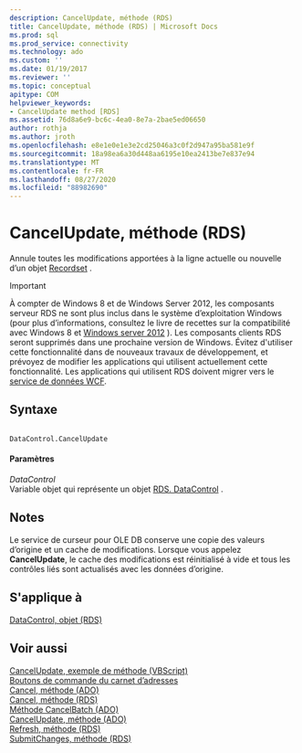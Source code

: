 ```yaml
---
description: CancelUpdate, méthode (RDS)
title: CancelUpdate, méthode (RDS) | Microsoft Docs
ms.prod: sql
ms.prod_service: connectivity
ms.technology: ado
ms.custom: ''
ms.date: 01/19/2017
ms.reviewer: ''
ms.topic: conceptual
apitype: COM
helpviewer_keywords:
- CancelUpdate method [RDS]
ms.assetid: 76d8a6e9-bc6c-4ea0-8e7a-2bae5ed06650
author: rothja
ms.author: jroth
ms.openlocfilehash: e8e1e0e1e3e2cd25046a3c0f2d947a95ba581e9f
ms.sourcegitcommit: 18a98ea6a30d448aa6195e10ea2413be7e837e94
ms.translationtype: MT
ms.contentlocale: fr-FR
ms.lasthandoff: 08/27/2020
ms.locfileid: "88982690"
---
```

# <a name="cancelupdate-method-rds"></a>CancelUpdate, méthode (RDS)
Annule toutes les modifications apportées à la ligne actuelle ou nouvelle d’un objet [Recordset](../ado-api/recordset-object-ado.md) .  
  
> [!IMPORTANT]
>  À compter de Windows 8 et de Windows Server 2012, les composants serveur RDS ne sont plus inclus dans le système d’exploitation Windows (pour plus d’informations, consultez le livre de recettes sur la compatibilité avec Windows 8 et [Windows server 2012](https://www.microsoft.com/download/details.aspx?id=27416) ). Les composants clients RDS seront supprimés dans une prochaine version de Windows. Évitez d'utiliser cette fonctionnalité dans de nouveaux travaux de développement, et prévoyez de modifier les applications qui utilisent actuellement cette fonctionnalité. Les applications qui utilisent RDS doivent migrer vers le [service de données WCF](https://go.microsoft.com/fwlink/?LinkId=199565).  
  
## <a name="syntax"></a>Syntaxe  
  
```  
  
DataControl.CancelUpdate  
```  
  
#### <a name="parameters"></a>Paramètres  
 *DataControl*  
 Variable objet qui représente un objet [RDS. DataControl](./datacontrol-object-rds.md) .  
  
## <a name="remarks"></a>Notes  
 Le service de curseur pour OLE DB conserve une copie des valeurs d’origine et un cache de modifications. Lorsque vous appelez **CancelUpdate**, le cache des modifications est réinitialisé à vide et tous les contrôles liés sont actualisés avec les données d’origine.  
  
## <a name="applies-to"></a>S'applique à  
 [DataControl, objet (RDS)](./datacontrol-object-rds.md)  
  
## <a name="see-also"></a>Voir aussi  
 [CancelUpdate, exemple de méthode (VBScript)](./cancelupdate-method-example-vbscript.md)   
 [Boutons de commande du carnet d’adresses](../../guide/remote-data-service/address-book-command-buttons.md)   
 [Cancel, méthode (ADO)](../ado-api/cancel-method-ado.md)   
 [Cancel, méthode (RDS)](./cancel-method-rds.md)   
 [Méthode CancelBatch (ADO)](../ado-api/cancelbatch-method-ado.md)   
 [CancelUpdate, méthode (ADO)](../ado-api/cancelupdate-method-ado.md)   
 [Refresh, méthode (RDS)](./refresh-method-rds.md)   
 [SubmitChanges, méthode (RDS)](./submitchanges-method-rds.md)